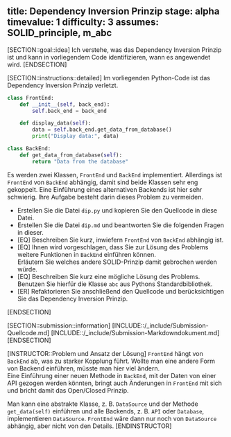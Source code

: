 title: Dependency Inversion Prinzip
stage: alpha
timevalue: 1
difficulty: 3
assumes: SOLID_principle, m_abc
---

[SECTION::goal::idea]
Ich verstehe, was das Dependency Inversion Prinzip ist und kann in vorliegendem Code 
identifizieren, wann es angewendet wird.
[ENDSECTION]

[SECTION::instructions::detailed]
Im vorliegenden Python-Code ist das Dependency Inversion Prinzip verletzt.

```python
class FrontEnd:
    def __init__(self, back_end):
        self.back_end = back_end

    def display_data(self):
        data = self.back_end.get_data_from_database()
        print("Display data:", data)

class BackEnd:
    def get_data_from_database(self):
        return "Data from the database"
```

Es werden zwei Klassen, `FrontEnd` und `BackEnd` implementiert. 
Allerdings ist `FrontEnd` von `BackEnd` abhängig, damit sind beide Klassen sehr eng gekoppelt.
Eine Einführung eines alternativen Backends ist hier sehr schwierig.
Ihre Aufgabe besteht darin dieses Problem zu vermeiden.

- Erstellen Sie die Datei `dip.py` und kopieren Sie den Quellcode in diese Datei.
- Erstellen Sie die Datei `dip.md` und beantworten Sie die folgenden Fragen in dieser.
- [EQ] Beschreiben Sie kurz, inwiefern `FrontEnd` von `BackEnd` abhängig ist.
- [EQ] Ihnen wird vorgeschlagen, dass Sie zur Lösung des Problems weitere Funktionen in 
  `BackEnd` einführen können.  
  Erläutern Sie welches andere SOLID-Prinzip damit gebrochen werden würde.
- [EQ] Beschreiben Sie kurz eine mögliche Lösung des Problems.
  Benutzen Sie hierfür die Klasse `abc` aus Pythons Standardbibliothek.
- [ER] Refaktorieren Sie anschließend den Quellcode und berücksichtigen Sie das Dependency 
  Inversion Prinzip.

[ENDSECTION]

[SECTION::submission::information]
[INCLUDE::/_include/Submission-Quellcode.md]
[INCLUDE::/_include/Submission-Markdowndokument.md]
[ENDSECTION]

[INSTRUCTOR::Problem und Ansatz der Lösung]
`FrontEnd` hängt von `BackEnd` ab, was zu starker Kopplung führt. Wollte man eine andere Form 
von Backend einführen, müsste man hier viel ändern.  
Eine Einführung einer neuen Methode in `BackEnd`, mit der Daten von einer API gezogen werden 
könnten, bringt auch Änderungen in `FrontEnd` mit sich und bricht damit das Open/Closed Prinzip.

Man kann eine abstrakte Klasse, z. B. `DataSource` und der Methode `get_data(self)` einführen und 
alle Backends, z. B. `API` oder `Database`, implementieren `DataSource`.
`FrontEnd` wäre dann nur noch von `DataSource` abhängig, aber nicht von den Details.
[ENDINSTRUCTOR]
